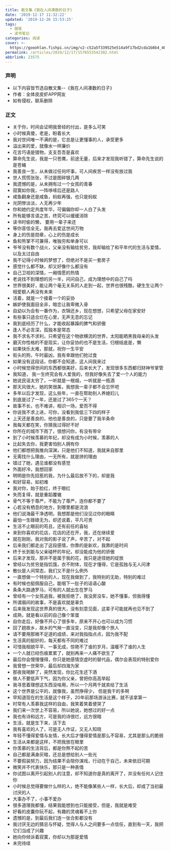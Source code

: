 ```yaml
---
title: 散文集《我在人间凑数的日子》
date: '2019-12-17 11:32:22'
updated: '2019-12-26 15:53:25'
tags:
  - 随笔
  - 读书笔记
categories: 阅读
cover: >-
  https://gooohlan.fishpi.cn/img/v2-c52a5f339525e514a9f17bd2cda1b8b4_400x224.jpg
permalink: /articles/2019/12/17/1576553542302.html
abbrlink: 23575
---
```

### 声明
* 以下内容皆节选自散文集--《我在人间凑数的日子》
* 作者：全体皮皮虾APP网友
* 如有侵权，联系删除

### 正文
- 关于你，时间会证明我曾经的付出，是多么可笑
- 小时候真傻，老是，盼着长大
- 我对世间唯一不满的是，它总是让更懂事的人，承受更多
- 溢出来的爱，就像水一样廉价
- 花言巧语是猎物，支支吾吾是喜欢
- 算命先生说，我是一只苍鹰，前途无量，后来才发现我听错了，算命先生说的是苍蝇
- 我善良一生，从未做过任何坏事，可人间疾苦一样没有放过我
- 世人慌慌张张，不过是图碎银几两
- 我遗憾的是，从未拥有过一个女孩的青春
- 寂寞如你我，一阵哆嗦后还是路人
- 咸鱼翻身还是咸鱼，蚂蚁再强，也只是蚂蚁
- 光阴惨淡淡，人无再少年
- 你和她约定共度年华，可偏偏你却一人白了头发
- 所有能够言语之苦，终究可以缓缓消除
- 读书时偷的懒， 要用一辈子来还
- 等你音信全无，我再去爱这世间万物
- 身上的伤是勋章，心上的伤是成长
- 鱼和熊掌不可兼得，唯独穷和单身可以
- 爷爷没有数个战火，父亲没有输给贫穷，我却输给了和平年代的生活与爱情，以及太过自由
- 我不记得小时候的梦想了，但绝对不是买一套房子
- 感觉什么都不缺，却又好像什么都没有
- 自己卫视的深情，一厢情愿的热情
- 老说找不到理想的另一半，问问自己，成为理想中的自己了吗
- 世界很美好，能让两个毫无关系的人走到一起，世界也很残酷，硬生生让两个相爱额人再没有未来
- 活着，就是一个接着一个的妥协
- 嫉妒使我面目全非，暗恋让我卑微入骨
- 自幼以为会有一番作为，衣锦还乡，现在想想，只希望父母在家安好
- 有些事只适合烂在心里，无声无息的忘记
- 我到底经历了什么，才能收起暴躁的脾气和骄傲
- 逢人不必言深，孤独本是常态
- 我不求名不求利，只希望在这个物欲横流的世界，太阳能晒黑我母亲的头发
- 磨灭你性格的不是现实，让你妥协的也不是生活，归根结底是，懒
- 如果快乐太难，那就，祝你一生平安
- 街头的狗，午时最凶，我有幸跟他们抢过食
- 如果没有这段话，你都不会知道，这人间我来过
- 小时候觉得世间的东西都很美好，后来长大了，发现很多东西都归财神爷掌管
- 我知道， 我一生终究会有人爱我的，但我好像失去了爱一个人的能力
- 她说民谣太穷了，一听就是一根烟，一听就是一瓶酒
- 那天风很大，她的笑很美，我想我一辈子都不会忘怀吧
- 多年以后才发现，这么些年，一直在帮助别人养媳妇儿
- 到底是过了一年，还是过了365个一天？
- 故事不长，也不难讲，相识一场，爱而不得
- 你说我不求上进，可你，没看到我低三下四的样子
- 上天还是善良的，他也是善良的，只是要了我半条命
- 我每天都在笑，你猜我过得好不好
- 你所在的城市下雨了，很想问你，有没有带伞
- 到了小时候羡慕的年纪，却没有成为小时候，羡慕的人
- 比起失去你，我更害怕别人拥有你
- 他们都想把我推向深渊，只是他们不知道，我就来自那里
- 无需找什么理由，一无所有，就是拼的理由
- 错过了她，遇见谁都没有感觉
- 外面好冷，我想回家
- 明明是你先招惹的我，为什么最后放不下的，却是我
- 和好容易，如初难
- 我对你，始于脸红，终于眼红
- 失而复得，就是重蹈覆辙
- 骨气不等于尊严，不能为了尊严，连你都不要了
- 心若没有栖息的地方，到哪里都是流浪
- 他们说海最干净透明，我想那是他们没见过你的眼睛
- 最怕一生碌碌无为，却还说着，平凡可贵
- 生活不止眼前的苟且，还有前任的喜帖
- 来到你喜欢的花店，花店的还在开，我，还在继续爱
- 就在刚刚，我对我的影子说了声，辛苦了，对不起
- 后来我们都走出了这段感情，你靠的是新欢，我靠的是时间
- 终于长到能与父亲碰杯的年纪，却没能成为他的骄傲
- 后来才发现，那并不是属于我的花，我只是途径她的绽放
- 曾经以为贫穷是指饥饿，衣不附体，现在才懂得，它是孤独与无人问津
- 散伙是人间常态，我们又不是什么例外
- 一直想做一个特别的人，现在我做到了，我特别的无助，特别的难过
- 有时候也挺佩服自己，能咽下一肚子的话语心酸
- 条条大路通罗马，可有的人就出生在罗马
- 曾经有一个女孩追我，被我拒绝了，我没房没车，她不懂事，但我得懂
- 所谓眉间的故事，不是喜欢就是辜负
- 后来我发现这世界真的很大，没有刻意见面，这辈子可能就再也见不到了
- 成熟，就是看以前的自己像个笨蛋
- 自你走后，好像不开心了很多年，原来不开心也可以成为习惯
- 回了趟故乡，故乡的气候一直没变，只是我却像个旅人
- 请不要用那微不足道的成绩，来对我指指点点，因为我不配
- 生活真的挺好的，每天都有不同的难过
- 可惜我相貌平平、一事无成，惊艳不了谁的岁月，温暖不了谁的人生
- 一个人就已经伤痕累累了，就别再来一人痛不欲生了
- 最后你会慢慢懂得，你只是她感情空虚时的替代品，偶尔会表现的特别爱你
- 我曾想一世荣华，最后却四海为家
- 那夜我喝醉了，突然发现，你比花生还下酒
- 做人不要低声下气，因为你父亲，曾把你高高举起
- 我寻思着理想这东西没啥用，所以一个月两千就卖给了生活
- 这个世界是公平的，就像我，虽然挣得少， 但是我干的多啊
- 早知道现在的生活是这个样子，20年前那场游泳比赛，就不该拿第一
- 时常有人羡慕我这样的自由，我笑着笑着便哭了
- 我们来一次世上不容易，所以她说，她想过的好一点
- 我也有诗和远方，可是我的诗很烂，远方很暗
- 生活，就是生下来，活下去
- 我有喜欢的人了，可是无人作证，又无人知晓
- 年轻不懂得爱情与友情，长大后才懂得爱情是那么不容易，尤其是那么的脆弱
- 生活从来都是这样，不把我放在眼里
- 你羡慕的生活背后，都是你熬不起的苦
- 自己都是满身灰暗，还总是想给别人一些光
- 不要假装努力，因为结果不会陪你演戏，行动在于自己，未来依旧可期
- 微笑并不代表快乐，那只是一种表情
-  你试图以离开引起别人的注意，却不知道你是真的离开了，并没有任何人记住你
- 小时候总觉得要做什么样的人，绝不能像某些人一样，长大后，却成了当初最讨厌的人
- 大事办不了，小事不爱办
- 很多道理我都懂，结果我能想到也只能接受，但是，我就是难受
- 好看的皮囊你玩不起，有趣的灵魂看不上你
- 遗憾的是，到最后我们连一张合影都没有
- 我讨厌无边的猜忌与怀疑，觉得人与人之间要多一点信任，直到有一天，我把它们当成了兴趣
- 她向你倾诉着寂寞，你却以为那是爱情
- 未完待续
